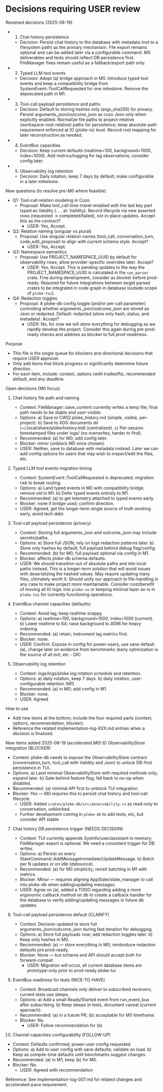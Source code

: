 # Decisions requiring USER review

Resolved decisions (2025-08-19)
- 1) Chat history persistence
  - Decision: Persist chat history to the database with metadata (not to a filesystem path) as the primary mechanism. File export remains optional and can be added later via a configurable command. M0 deliverables and tests should reflect DB persistence first. FileManager fixes remain useful as a fallback/export path only.
- 2) Typed LLM tool events
  - Decision: Adopt (a) bridge approach in M0. Introduce typed tool events and keep a compatibility bridge from SystemEvent::ToolCallRequested for one milestone. Remove the deprecated path in M1.
- 3) Tool-call payload persistence and paths
  - Decision: Default to storing hashes only (args_sha256) for privacy. Persist arguments_json/outcome_json as cozo Json only when explicitly enabled. Normalize file paths to project-relative (workspace-root-relative) paths for persistence; keep absolute-path requirement enforced at IO (ploke-io) level. Record root mapping for later reconstruction as needed.
- 4) EventBus capacities
  - Decision: Keep current defaults (realtime=100, background=1000, index=1000). Add metrics/logging for lag observations; consider config later.
- 5) Observability log retention
  - Decision: Daily rotation, keep 7 days by default; make configurable in a later milestone.

New questions (to resolve pre-M0 where feasible)
- Q1: Tool-call relation modeling in Cozo
  - Proposal: Make tool_call time-travel-enabled with the last key part typed as Validity (… , at: Validity). Record lifecycle via new asserted rows (requested → completed/failed), not in-place updates. Accept this as the contract?
    - USER: Yes, Accept.
- Q2: Relation naming (singular vs plural)
  - Proposal: Use singular relation names (tool_call, conversation_turn, code_edit_proposal) to align with current schema style. Accept?
    - USER: Yes, Accept.
- Q3: Namespace semantics
  - Proposal: Use PROJECT_NAMESPACE_UUID by default for observability rows; allow provider-specific overrides later. Accept?
    - USER: Yes, Accept. This is pending updates to the way the PROJECT_NAMESPACE_UUID is calculated in the `syn_parser` crate. Fine during development, consider as blocker before prod-ready. Required for future integrations between target parsed crates to be integrated in code graph in database (outside scope of `ploke-tui`).
- Q4: Redaction toggles
  - Proposal: A ploke-db config toggle (and/or per-call parameter) controlling whether arguments_json/outcome_json are stored as Json or redacted. Default: redacted (store only hash, status, and metadata). Accept?
    - USER: No, for now we will store everything for debugging as we rapidly develop the project. Consider this again during pre prod-ready checks and address as blocker to full prod-readiness.

Purpose
- This file is the single queue for blockers and directional decisions that require USER approval.
- Only add items that block progress or significantly determine future direction.
- For each item, include: context, options (with tradeoffs), recommended default, and any deadline.

Open decisions (M0 focus)
1) Chat history file path and naming
   - Context: FileManager::save_content currently writes a temp file; final path needs to be stable and user-visible.
   - Options:
     a) Save to CWD/.ploke_history.md (simple, visible, per-project).
     b) Save to XDG documents dir (~/.local/share/ploke/history.md) (centralized).
     c) Per-session timestamped files under logs/ (no overwrites, harder to find).
   - Recommended: (a) for M0; add config later.
   - Blocker: minor (unblock M0 once chosen).
    - USER: Neither, save to database with metadata instead. Later we can add config options for users that may wish to inspect/edit the files, etc.

2) Typed LLM tool events migration timing
   - Context: SystemEvent::ToolCallRequested is deprecated; migration risk to break routing.
   - Options:
     a) Land typed events in M0 with compatibility bridge; remove old in M1.
     b) Defer typed events entirely to M1.
   - Recommended: (a) to get telemetry attached to typed events early.
   - Blocker: none if bridge used; confirm direction.
    - USER: Agreed, get the longer-term single source of truth working early, avoid tech debt.

3) Tool-call payload persistence (privacy)
   - Context: Storing full arguments_json and outcome_json may include secrets/paths.
   - Options:
     a) Store full JSON; rely on logs redaction patterns later.
     b) Store only hashes by default; full payload behind debug flag/config.
   - Recommended: (b) for M0; full payload optional via config in M1.
   - Blocker: affects ploke-db schema defaults.
    - USER: We should transition out of absolute paths and into local paths instead. This is a longer-term solution that will avoid issues with deserializing the hashed values. May require updating many files, ultimately worth it. Should unify our approach to file-handling in any case to make project more maintainable. Consider cost/benefit of moving all IO logic into `ploke-io` or keeping minimal layer as-is in `ploke-tui` for currently functioning operations.

4) EventBus channel capacities (defaults)
   - Context: Avoid lag; keep realtime snappy.
   - Options:
     a) realtime=100, background=1000, index=1000 (current).
     b) Lower realtime to 64; raise background to 4096 for heavy indexing.
   - Recommended: (a) retain; instrument lag metrics first.
   - Blocker: none.
    - USER: Confirm. Expose in config for power-users, use sane default (a), change later on evidence from benchmarks (early optimization is the source of all evil, etc - DK)

5) Observability log retention
   - Context: logs/logs/ploke.log rotation schedule and retention.
   - Options:
     a) daily rotation, keep 7 days.
     b) daily rotation, user-configurable retention (M1).
   - Recommended: (a) in M0; add config in M1.
   - Blocker: none.
    - USER: Agreed

How to use
- Add new items at the bottom; include the four required parts (context, options, recommendation, blocker).
- Reference the related implementation-log-XXX.md entries when a decision is finalized.

New items added 2025-08-19 (accelerated M0)
6) ObservabilityStore integration (BLOCKER)
   - Context: ploke-db needs to expose the ObservabilityStore contract (conversation_turn, tool_call with Validity and Json) to unlock DB-first persistence in TUI.
   - Options:
     a) Land minimal ObservabilityStore with required methods only; expand later.
     b) Gate behind feature flag; fall back to no-op when disabled.
   - Recommended: (a) minimal API first to unblock TUI integration.
   - Blocker: Yes — M0 requires this to persist chat history and tool-call lifecycle.
      - USER: Added `crates/ploke-db/src/observability.rs` as read-only to conversation, unblocked.
      - Further development coming in `ploke-db` to add tests, etc, but consider API stable

7) Chat history DB persistence trigger (NEEDS DECISION)
   - Context: TUI currently appends SysInfo/user/assistant in memory; FileManager export is optional. We need a consistent trigger for DB writes.
   - Options:
     a) Persist on every StateCommand::AddMessageImmediate/UpdateMessage.
     b) Batch per N updates or on idle (debounce).
   - Recommended: (a) for M0 simplicity; revisit batching in M1 with metrics.
   - Blocker: Minor — requires aligning AppState/state_manager to call into ploke-db when adding/updating messages.
    - USER: Agree on (a), added a TODO regarding adding a more ergonomic callback method on db to create a callback handler for the database to verify adding/updating messages in future db updates.

8) Tool-call payload persistence default (CLARIFY)
   - Context: Decision updated to store full arguments_json/outcome_json during fast iteration for debugging.
   - Options:
     a) Store full payloads now; add redaction toggles later.
     b) Keep only hashes in M0.
   - Recommended: (a) — store everything in M0; reintroduce redaction defaults pre prod-ready.
   - Blocker: None — but schema and API should accept both for forward-compat.
      - USER: Migration will occur, all current database items are prototype-only prior to prod-ready ploke-tui

9) EventBus readiness for tests (NICE-TO-HAVE)
   - Context: Broadcast channels only deliver to subscribed receivers; current tests use sleeps.
   - Options:
     a) Add a small Ready/Started event from run_event_bus after subscribing.
     b) Keep sleeps in tests, document caveat (current approach).
   - Recommended: (a) in a future PR; (b) acceptable for M0 timeframe.
   - Blocker: No.
      - USER: Follow recommendation for (b)

10) Channel capacities configurability (FOLLOW-UP)
   - Context: Defaults confirmed; power-user config requested.
   - Options:
     a) Add to user config with sane defaults; validate on load.
     b) Keep as compile-time defaults until benchmarks suggest changes.
   - Recommended: (a) in M1; keep (b) for M0.
   - Blocker: No.
      - USER: Agreed with recommendation

Reference: See implementation-log-007.md for related changes and accelerated-pace requirement.

